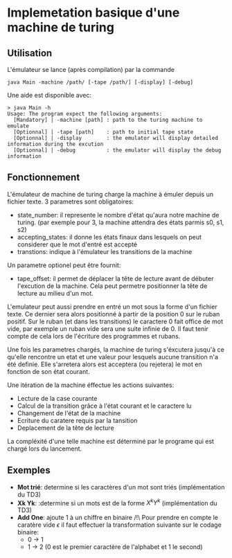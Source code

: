 # Implemetation basique d'une machine de turing

## Utilisation

L'émulateur se lance (après compilation) par la commande 
```shell
java Main -machine /path/ [-tape /path/] [-display] [-debug]
```

Une aide est disponible avec:
```shell
> java Main -h
Usage: The program expect the following arguments:
  [Mandatory] | -machine [path] : path to the turing machine to emulate
  [Optionnal] | -tape [path]    : path to initial tape state
  [Optionnal] | -display        : the emulator will display detailed information during the excution
  [Optionnal] | -debug          : the emulator will display the debug information
```

## Fonctionnement

L'émulateur de machine de turing charge la machine à émuler depuis un fichier texte.
3 parametres sont obligatoires:
- state_number: il represente le nombre d'état qu'aura notre machine de turing. (par exemple pour 3, la machine attendra des états parmis s0, s1, s2)
- accepting_states: il donne les états finaux dans lesquels on peut considerer que le mot d'entré est accepté
- transtions: indique à l'émulateur les transitions de la machine

Un parametre optionel peut être fournit:
- tape_offset: il permet de déplacer la tête de lecture avant de débuter l'excution de la machine. Cela peut permetre positionner la tête de lecture au milieu d'un mot.

L'emulateur peut aussi prendre en entré un mot sous la forme d'un fichier texte.
Ce dernier sera alors positionné à partir de la position 0 sur le ruban positif.
Sur le ruban (et dans les transitions) le caractere 0 fait office de mot vide, par exemple un ruban vide sera une suite infinie de 0. Il faut tenir compte de cela lors de l'écriture des programmes et rubans.

Une fois les parametres chargés, la machine de turing s'éxcutera jusqu'à ce qu'elle rencontre un etat et une valeur pour lesquels aucune transition n'a été definie. Elle s'arretera alors est acceptera (ou rejetera) le mot en fonction de son état courant.

Une itération de la machine éffectue les actions suivantes:
- Lecture de la case courante
- Calcul de la transition grâce à l'état courant et le caractere lu
- Changement de l'état de la machine
- Ecriture du caratere requis par la tansition
- Deplacement de la tête de lecture

La compléxité d'une telle machine est déterminé par le programe qui est chargé lors du lancement.

## Exemples

- __Mot trié__: determine si les caractères d'un mot sont triés (implémentation du TD3)
- __Xk Yk__:  :determine si un mots est de la forme $X^{k}Y^{k}$ (implémentation du TD3)
- __Add One__: ajoute 1 à un chiffre en binaire /!\ Pour prendre en compte le caratère vide $\epsilon$ il faut effectuer la transformation suivante sur le codage binaire:
  - 0 -> 1
  - 1 -> 2
(0 est le premier caractère de l'alphabet et 1 le second)
